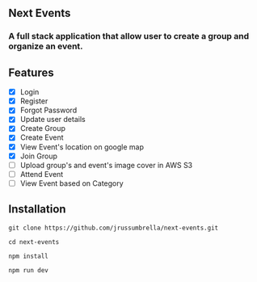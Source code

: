 ## Next Events

### A full stack application that allow user to create a group and organize an event.

## Features

- [x] Login
- [x] Register
- [x] Forgot Password
- [x] Update user details
- [x] Create Group
- [x] Create Event
- [x] View Event's location on google map
- [x] Join Group
- [ ] Upload group's and event's image cover in AWS S3
- [ ] Attend Event
- [ ] View Event based on Category

## Installation

```
git clone https://github.com/jrussumbrella/next-events.git

cd next-events

npm install

npm run dev
```
